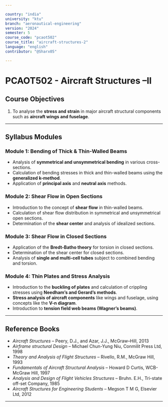 ```yaml
---

country: "india"
university: "ktu"
branch: "aeronautical-engineering"
version: "2024"
semester: 5
course_code: "pcaot502"
course_title: "aircraft-structures-2"
language: "english"
contributor: "@Sharx05"

---
```


# PCAOT502 - Aircraft Structures –II

## Course Objectives

1.  To analyse the **stress and strain** in major aircraft structural components such as **aircraft wings and fuselage**.

---

## Syllabus Modules

### Module 1: Bending of Thick & Thin-Walled Beams

-   Analysis of **symmetrical and unsymmetrical bending** in various cross-sections.
-   Calculation of bending stresses in thick and thin-walled beams using the **generalized k-method**.
-   Application of **principal axis** and **neutral axis** methods.

### Module 2: Shear Flow in Open Sections

-   Introduction to the concept of **shear flow** in thin-walled beams.
-   Calculation of shear flow distribution in symmetrical and unsymmetrical open sections.
-   Determination of the **shear center** and analysis of idealized sections.

### Module 3: Shear Flow in Closed Sections

-   Application of the **Bredt-Batho theory** for torsion in closed sections.
-   Determination of the shear center for closed sections.
-   Analysis of **single and multi-cell tubes** subject to combined bending and torsion.

### Module 4: Thin Plates and Stress Analysis

-   Introduction to the **buckling of plates** and calculation of crippling stresses using **Needham’s and Gerard’s methods**.
-   **Stress analysis of aircraft components** like wings and fuselage, using concepts like the **V-n diagram**.
-   Introduction to **tension field web beams (Wagner’s beams)**.

---

## Reference Books

-   *Aircraft Structures* – Peery, D.J., and Azar, J.J., McGraw–Hill, 2013
-   *Airframe structural Design* – Michael Chun-Yung Niu, Conmilit Press Ltd, 1998
-   *Theory and Analysis of Flight Structures* – Rivello, R.M., McGraw Hill, 1993
-   *Fundamentals of Aircraft Structural Analysis* – Howard D Curtis, WCB- McGraw Hill, 1997
-   *Analysis and Design of Flight Vehicles Structures* – Bruhn. E.H., Tri-state off-set Company, 1985
-   *Aircraft Structures for Engineering Students* – Megson T M G, Elsevier Ltd, 2012

---
